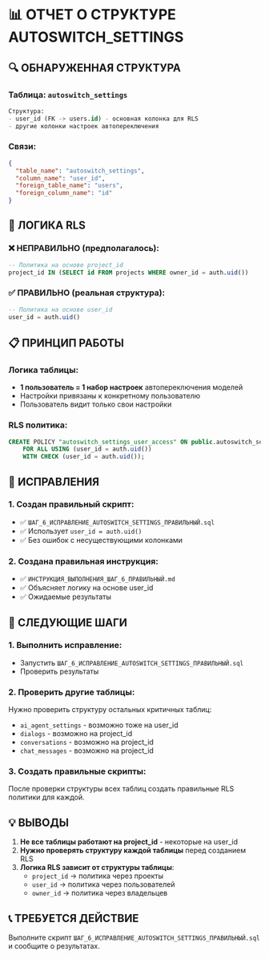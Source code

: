 # 📊 ОТЧЕТ О СТРУКТУРЕ AUTOSWITCH_SETTINGS

## 🔍 ОБНАРУЖЕННАЯ СТРУКТУРА

### Таблица: `autoswitch_settings`
```sql
Структура:
- user_id (FK -> users.id) - основная колонка для RLS
- другие колонки настроек автопереключения
```

### Связи:
```json
{
  "table_name": "autoswitch_settings",
  "column_name": "user_id", 
  "foreign_table_name": "users",
  "foreign_column_name": "id"
}
```

## 🎯 ЛОГИКА RLS

### ❌ НЕПРАВИЛЬНО (предполагалось):
```sql
-- Политика на основе project_id
project_id IN (SELECT id FROM projects WHERE owner_id = auth.uid())
```

### ✅ ПРАВИЛЬНО (реальная структура):
```sql
-- Политика на основе user_id
user_id = auth.uid()
```

## 📋 ПРИНЦИП РАБОТЫ

### Логика таблицы:
- **1 пользователь = 1 набор настроек** автопереключения моделей
- Настройки привязаны к конкретному пользователю
- Пользователь видит только свои настройки

### RLS политика:
```sql
CREATE POLICY "autoswitch_settings_user_access" ON public.autoswitch_settings
    FOR ALL USING (user_id = auth.uid())
    WITH CHECK (user_id = auth.uid());
```

## 🔧 ИСПРАВЛЕНИЯ

### 1. Создан правильный скрипт:
- ✅ `ШАГ_6_ИСПРАВЛЕНИЕ_AUTOSWITCH_SETTINGS_ПРАВИЛЬНЫЙ.sql`
- ✅ Использует `user_id = auth.uid()`
- ✅ Без ошибок с несуществующими колонками

### 2. Создана правильная инструкция:
- ✅ `ИНСТРУКЦИЯ_ВЫПОЛНЕНИЯ_ШАГ_6_ПРАВИЛЬНЫЙ.md`
- ✅ Объясняет логику на основе user_id
- ✅ Ожидаемые результаты

## 🚀 СЛЕДУЮЩИЕ ШАГИ

### 1. Выполнить исправление:
- Запустить `ШАГ_6_ИСПРАВЛЕНИЕ_AUTOSWITCH_SETTINGS_ПРАВИЛЬНЫЙ.sql`
- Проверить результаты

### 2. Проверить другие таблицы:
Нужно проверить структуру остальных критичных таблиц:
- `ai_agent_settings` - возможно тоже на user_id
- `dialogs` - возможно на project_id
- `conversations` - возможно на project_id  
- `chat_messages` - возможно на project_id

### 3. Создать правильные скрипты:
После проверки структуры всех таблиц создать правильные RLS политики для каждой.

## 💡 ВЫВОДЫ

1. **Не все таблицы работают на project_id** - некоторые на user_id
2. **Нужно проверять структуру каждой таблицы** перед созданием RLS
3. **Логика RLS зависит от структуры таблицы**:
   - `project_id` → политика через проекты
   - `user_id` → политика через пользователей
   - `owner_id` → политика через владельцев

## 📞 ТРЕБУЕТСЯ ДЕЙСТВИЕ
Выполните скрипт `ШАГ_6_ИСПРАВЛЕНИЕ_AUTOSWITCH_SETTINGS_ПРАВИЛЬНЫЙ.sql` и сообщите о результатах.
